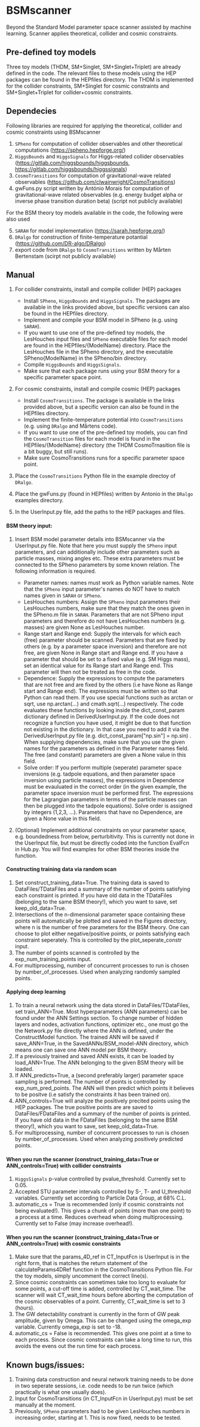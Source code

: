 # BSMscanner
Beyond the Standard Model parameter space scanner assisted by machine learning. Scanner applies theoretical, collider and cosmic constraints.

## Pre-defined toy models
Three toy models (THDM, SM+Singlet, SM+Singlet+Triplet) are already defined in the code. The relevant files to these models using the HEP packages can be found in the HEPfiles directory. The THDM is implemented for the collider constraints, SM+Singlet for cosmic constraints and SM+Singlet+Triplet for collider+cosmic constraints. 

## Dependecies
Following libraries are required for applying the theoretical, collider and cosmic constraints using BSMscanner
1. `SPheno` for computation of collider observables and other theoretical computations (https://spheno.hepforge.org/)
2. `HiggsBounds` and `HiggsSignals` for Higgs-related collider observables (https://gitlab.com/higgsbounds/higgsbounds, https://gitlab.com/higgsbounds/higgssignals)
3. `CosmoTransitions` for computation of gravitational-wave related observables (https://github.com/clwainwright/CosmoTransitions)
4. gwFuns.py script written by António Morais for computation of gravitational-wave related observables (e.g. energy budget alpha or inverse phase transition duration beta) (script not publicly available)

For the BSM theory toy models available in the code, the following were also used

5. `SARAH` for model implementation (https://sarah.hepforge.org/)
6. `DRalgo` for construction of finite-temperature potantial (https://github.com/DR-algo/DRalgo)
7. export code from `DRalgo` to `CosmoTransitions` written by Mårten Bertenstam (scirpt not publicly available)

## Manual
1. For collider constraints, install and compile collider (HEP) packages
   - Install `SPheno`, `HiggsBounds` and `HiggsSignals`. The packages are available in the links provided above, but specific versions can also be found in the HEPfiles directory.
   - Implement and compile your BSM model in SPheno (e.g. using `SARAH`).
   - If you want to use one of the pre-defined toy models, the LesHouches input files and `SPheno` executable files for each model are found in the HEPfiles/{ModelName} directory. Place the LesHouches file in the SPheno directory, and the executable SPheno{ModelName} in the SPheno/bin directory.
   - Compile `HiggsBounds` and `HiggsSignals`.
   - Make sure that each package runs using your BSM theory for a specific parameter space point.

2. For cosmic constraints, install and compile cosmic (HEP) packages
   - Install `CosmoTransitions`. The package is available in the links provided above, but a specific version can also be found in the HEPfiles directory.
   - Implement the finite-temperature potential into `CosmoTransitions` (e.g. using `DRalgo` and Mårtens code).
   - If you want to use one of the pre-defined toy models, you can find the `CosmoTransition` files for each model is found in the HEPfiles/{ModelName} directory (the THDM CosmoTrnasition file is a bit buggy, but still runs).
   - Make sure CosmoTransitions runs for a specific parameter space point.

3. Place the `CosmoTransitions` Python file in the example directoy of `DRalgo`.

4. Place the gwFuns.py (found in HEPfiles) written by Antonio in the `DRalgo` examples directory.

5. In the UserInput.py file, add the paths to the HEP packages and files.



#### BSM theory input:
1. Insert BSM model parameter details into BSMscanner via the UserInput.py file. Note that here you must supply the `SPheno` input parameters, and can additionally include other parameters such as particle masses, mixing angles etc. These extra parameters must be  connected to the SPheno parameters by some known relation. The following information is required.
   - Parameter names: names must work as Python variable names. Note that the `SPheno` input parameter's names do NOT have to match names given in `SARAH` or `SPheno`.
   - LesHouches numbers: Assign the `SPheno` input parameters their LesHouches numbers, make sure that they match the ones given in the SPheno.m file in `SARAH`. Parameters that are not SPheno input parameters and therefore do not have LesHouches numbers (e.g. masses) are given None as LesHouches number.
   - Range start and Range end: Supply the intervals for which each (free) parameter should be scanned. Parameters that are fixed by others (e.g. by a parameter space inversion) and therefore are not free, are given None in Range start and Range end. If you have a parameter that should be set to a fixed value (e.g. SM Higgs mass), set an identical value for its Range start and Range end. This parameter will then not be treated as free in the code.
   - Dependence: Supply the expressions to compute the parameters that are not free and are fixed by the others (i.e have None as Range start and Range end). The expressions must be written so that Python can read them. If you use special functions such as arctan or sqrt, use np.arctan(...) and cmath.sqrt(...) respectively. The code evaluates these functions by looking inside the dict_const_param dictionary defined in DerivedUserInput.py. If the code does not recognize a function you have used, it might be due to that function not existing in the dictionary. In that case you need to add it via the DerivedUserInput.py file (e.g. dict_const_param["np.sin"] = np.sin) . When supplying dependencies, make sure that you use the given names for the parameters as defined in the Parameter names field. The free (and constant) parameters are given a None value in this field.
   - Solve order: If you perform multiple (seperate) parameter space inversions (e.g. tadpole equations, and then parameter space inversion using particle masses), the expressions in Dependence must be evauluated in the correct order (in the given example, the parameter space inversion must be performed first. The expressions for the Lagrangian parameters in terms of the particle masses can then be plugged into the tadpole equations). Solve order is assigned by integers (1,2,3, ...). Parameters that have no Dependence, are given a None value in this field. 

2. (Optional) Implement additional constraints on your parameter space, e.g. boundedness from below, perturbitivity. This is currently not done in the UserInput file, but must be directly coded into the function EvalFcn in Hub.py. You will find examples for other BSM theories inside the function. 

#### Constructing training data via random scan
1. Set construct_training_data=True. The training data is saved to DataFiles/TDataFiles and a summary of the number of points satisfying each constraint is printed. If you have old data in the TDataFiles (belonging to the same BSM theory!), which you want to save, set keep_old_data=True.
2. Intersections of the n-dimensional parameter space containing these points will automatically be plotted and saved in the Figures directory, where n is the number of free parameters for the BSM theory. One can choose to plot either negative/positive points, or points satisfying each constraint seperately. This is controlled by the plot_seperate_constr input.
3. The number of points scanned is controlled by the exp_num_training_points input. 
4. For multiprocessing, number of concurrent processes to run is chosen by number_of_processes. Used when analyzing randomly sampled points.

#### Applying deep learning
1. To train a neural network using the data stored in DataFiles/TDataFiles, set train_ANN=True. Most hyperparameters (ANN parameters) can be found under the ANN Settings section. To change number of hidden layers and nodes, activation functions, optimizer etc., one must go the the Network.py file directly where the ANN is defined, under the ConstructModel function. The trained ANN will be saved if save_ANN=True, in the SavedANNs/BSM_model-ANN directory, which means one can save one ANN model per BSM theory. 
2. If a previously trained and saved ANN exists, it can be loaded by load_ANN=True. The ANN belonging to the given BSM theory will be loaded. 
3. If ANN_predicts=True, a (second preferably larger) parameter space sampling is performed. The number of points is controlled by exp_num_pred_points. The ANN will then predict which points it believes to be positve (i.e satisfy the constraints it has been trained on). 
4. ANN_controls=True will analyze the positively precited points using the HEP packages. The true positive points are are saved to DataFiles/FDataFiles and a summary of the number of points is printed. If you have old data in the FDataFiles (belonging to the same BSM theory!), which you want to save, set keep_old_data=True. 
5. For multiprocessing, number of concurrent processes to run is chosen by number_of_processes. Used when analyzing positively predicted points.



#### When you run the scanner (construct_training_data=True or ANN_controls=True) with collider constraints
1. `HiggsSignals` p-value controlled by pvalue_threshold. Currently set to 0.05.
2. Accepted STU parameter intervals controlled by S-, T- and U_threshold variables. Currently set according to Particle Data Group, at 68% C.L.
3. automatic_cs = True is recommended (only if cosmic constraints not being evaluated!). This gives a chunk of points (more than one point) to a process at a time. Reduces overhead when doing multiprocessing. Currently set to False (may increase overhead!).

#### When you run the scanner (construct_training_data=True or ANN_controls=True) with cosmic constraints
1. Make sure that the params_4D_ref in CT_InputFcn is UserInput is in the right form, that is matches the return statement of the calculateParams4DRef function in the CosmoTransitions Python file. For the toy models, simply uncomment the correct line(s).
2. Since cosmic constraints can sometimes take too long to evaluate for some points, a cut-off time is added, controlled by CT_wait_time. The scanner will wait CT_wait_time hours before aborting the computation of the cosmic observables of a point. Currently, CT_wait_time is set to 3 (hours).
3. The GW detectability constrant is currently in the form of GW peak amplitude, given by Omega. This can be changed using the omega_exp variable. Currently omega_exp is set to -18. 
4. automatic_cs = False is recommended. This gives one point at a time to each process. Since cosmic constraints can take a long time to run, this avoids the evens out the run time for each process. 


## Known bugs/issues:
1. Training data construction and neural network training needs to be done in two seperate sessions, i.e. code needs to be run twice (which practically is what one usually does). 
2. Input for CosmoTransitions (in CT_InputFcn in UserInput.py) must be set manually at the moment. 
3. Previously, `SPheno` parameters had to be given LesHouches numbers in increasing order, starting at 1. This is now fixed, needs to be tested. 
